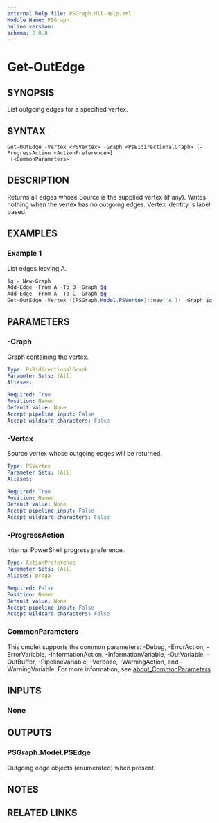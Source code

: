 ```yaml
---
external help file: PSGraph.dll-Help.xml
Module Name: PSGraph
online version:
schema: 2.0.0
---
```


# Get-OutEdge

## SYNOPSIS
List outgoing edges for a specified vertex.

## SYNTAX

```
Get-OutEdge -Vertex <PSVertex> -Graph <PsBidirectionalGraph> [-ProgressAction <ActionPreference>]
 [<CommonParameters>]
```

## DESCRIPTION
Returns all edges whose Source is the supplied vertex (if any). Writes nothing when the vertex has
no outgoing edges. Vertex identity is label based.

## EXAMPLES

### Example 1
List edges leaving A.
```powershell
$g = New-Graph
Add-Edge -From A -To B -Graph $g
Add-Edge -From A -To C -Graph $g
Get-OutEdge -Vertex ([PSGraph.Model.PSVertex]::new('A')) -Graph $g
```

## PARAMETERS

### -Graph
Graph containing the vertex.

```yaml
Type: PsBidirectionalGraph
Parameter Sets: (All)
Aliases:

Required: True
Position: Named
Default value: None
Accept pipeline input: False
Accept wildcard characters: False
```

### -Vertex
Source vertex whose outgoing edges will be returned.

```yaml
Type: PSVertex
Parameter Sets: (All)
Aliases:

Required: True
Position: Named
Default value: None
Accept pipeline input: False
Accept wildcard characters: False
```

### -ProgressAction
Internal PowerShell progress preference.

```yaml
Type: ActionPreference
Parameter Sets: (All)
Aliases: proga

Required: False
Position: Named
Default value: None
Accept pipeline input: False
Accept wildcard characters: False
```

### CommonParameters
This cmdlet supports the common parameters: -Debug, -ErrorAction, -ErrorVariable, -InformationAction, -InformationVariable, -OutVariable, -OutBuffer, -PipelineVariable, -Verbose, -WarningAction, and -WarningVariable. For more information, see [about_CommonParameters](http://go.microsoft.com/fwlink/?LinkID=113216).

## INPUTS

### None
## OUTPUTS

### PSGraph.Model.PSEdge
Outgoing edge objects (enumerated) when present.
## NOTES

## RELATED LINKS
